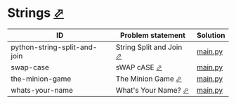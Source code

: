# Strings [⬀](https://www.hackerrank.com/domains/python/pystrings)




| ID                           | Problem statement                                                                             | Solution                                        |
|------------------------------|-----------------------------------------------------------------------------------------------|-------------------------------------------------|
| python-string-split-and-join | String Split and Join [⬀](https://www.hackerrank.com/challenges/python-string-split-and-join) | [main.py](python-string-split-and-join/main.py) |
| swap-case                    | sWAP cASE [⬀](https://www.hackerrank.com/challenges/swap-case)                                | [main.py](swap-case/main.py)                    |
| the-minion-game              | The Minion Game [⬀](https://www.hackerrank.com/challenges/the-minion-game)                    | [main.py](the-minion-game/main.py)              |
| whats-your-name              | What's Your Name? [⬀](https://www.hackerrank.com/challenges/whats-your-name)                  | [main.py](whats-your-name/main.py)              |

